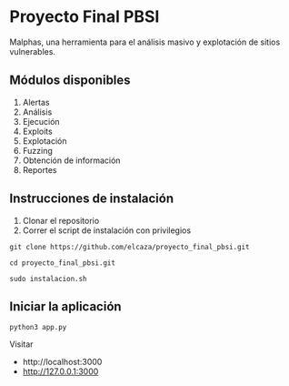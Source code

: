 # Proyecto Final PBSI
Malphas, una herramienta para el análisis masivo y explotación de sitios vulnerables.

## Módulos disponibles
1. Alertas
1. Análisis 
1. Ejecución
1. Exploits
1. Explotación
1. Fuzzing
1. Obtención de información
1. Reportes

## Instrucciones de instalación
1. Clonar el repositorio
1. Correr el script de instalación con privilegios
```
git clone https://github.com/elcaza/proyecto_final_pbsi.git

cd proyecto_final_pbsi.git

sudo instalacion.sh

```

## Iniciar la aplicación

```
python3 app.py
```

Visitar
+ http://localhost:3000
+ http://127.0.0.1:3000

